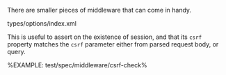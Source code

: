 There are smaller pieces of middleware that can come in handy.

<typedef name="CsrfCheckOptions">types/options/index.xml</typedef>

This is useful to assert on the existence of session, and that its `csrf` property matches the `csrf` parameter either from parsed request body, or query.

%EXAMPLE: test/spec/middleware/csrf-check%